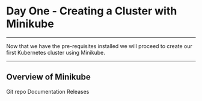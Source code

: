 # Day One - Creating a Cluster with Minikube

---

Now that we have the pre-requisites installed we will proceed to create our first Kubernetes cluster using Minikube.

---


## Overview of Minikube

Git repo
Documentation
Releases
